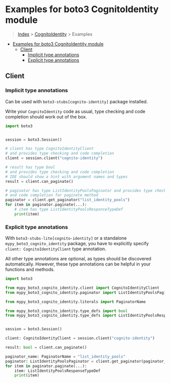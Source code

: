 <a id="examples-for-boto3-cognitoidentity-module"></a>

# Examples for boto3 CognitoIdentity module

> [Index](../README.md) > [CognitoIdentity](./README.md) > Examples

- [Examples for boto3 CognitoIdentity module](#examples-for-boto3-cognitoidentity-module)
  - [Client](#client)
    - [Implicit type annotations](#implicit-type-annotations)
    - [Explicit type annotations](#explicit-type-annotations)

<a id="client"></a>

## Client

<a id="implicit-type-annotations"></a>

### Implicit type annotations

Can be used with `boto3-stubs[cognito-identity]` package installed.

Write your `CognitoIdentity` code as usual, type checking and code completion
should work out of the box.

```python
import boto3


session = boto3.Session()

# client has type CognitoIdentityClient
# and provides type checking and code completion
client = session.client("cognito-identity")

# result has type bool
# and provides type checking and code completion
# IDE should show a hint with argument names and types
result = client.can_paginate()

# paginator has type ListIdentityPoolsPaginator and provides type checking
# and code completion for paginate method
paginator = client.get_paginator("list_identity_pools")
for item in paginator.paginate(...):
    # item has type ListIdentityPoolsResponseTypeDef
    print(item)
```

<a id="explicit-type-annotations"></a>

### Explicit type annotations

With `boto3-stubs-lite[cognito-identity]` or a standalone
`mypy_boto3_cognito_identity` package, you have to explicitly specify
`client: CognitoIdentityClient` type annotation.

All other type annotations are optional, as types should be discovered
automatically. However, these type annotations can be helpful in your functions
and methods.

```python
import boto3

from mypy_boto3_cognito_identity.client import CognitoIdentityClient
from mypy_boto3_cognito_identity.paginator import ListIdentityPoolsPaginator

from mypy_boto3_cognito_identity.literals import PaginatorName

from mypy_boto3_cognito_identity.type_defs import bool
from mypy_boto3_cognito_identity.type_defs import ListIdentityPoolsResponseTypeDef


session = boto3.Session()

client: CognitoIdentityClient = session.client("cognito-identity")

result: bool = client.can_paginate()

paginator_name: PaginatorName = "list_identity_pools"
paginator: ListIdentityPoolsPaginator = client.get_paginator(paginator_name)
for item in paginator.paginate(...):
    item: ListIdentityPoolsResponseTypeDef
    print(item)
```
